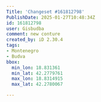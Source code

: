 ```yaml
---
Title: 'Changeset #161812798'
PublishDate: 2025-01-27T10:48:34Z
id: 161812798
user: Gisbudba
comment: new conture
created_by: iD 2.30.4
tags:
- Montenegro
- Budva
bbox:
  min_lon: 18.831361
  min_lat: 42.2779761
  max_lon: 18.8314915
  max_lat: 42.2780067

---
```

